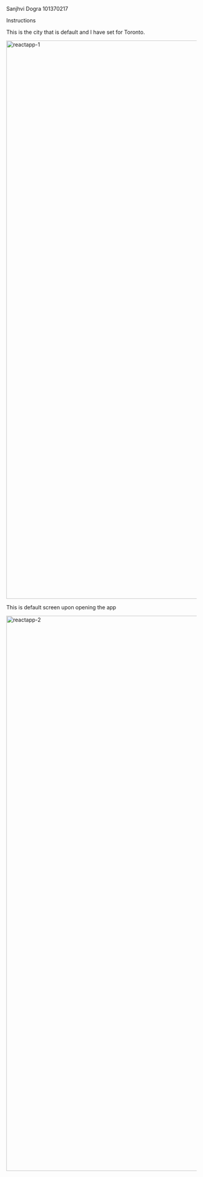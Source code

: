 Sanjhvi Dogra
101370217

Instructions	

This is the city that is default and I have set for Toronto.


<img width="1479" alt="reactapp-1" src="https://github.com/sanjhvii/101370217_comp3123_-labtest2/assets/144291022/656134c4-5cfd-4f5a-bcb2-e094080cbb42">






This is default screen upon opening the app


<img width="1471" alt="reactapp-2" src="https://github.com/sanjhvii/101370217_comp3123_-labtest2/assets/144291022/fcac9f1e-5347-4fa2-ac24-e2e4d99fc357">

